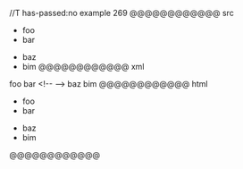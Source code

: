 //T has-passed:no
example 269
@@@@@@@@@@@@ src
- foo
- bar

<!-- -->

- baz
- bim
@@@@@@@@@@@@ xml
<?xml version="1.0" encoding="UTF-8"?>
<!DOCTYPE document SYSTEM "CommonMark.dtd">
<document xmlns="http://commonmark.org/xml/1.0">
  <list type="bullet" tight="true">
    <item>
      <paragraph>
        <text>foo</text>
      </paragraph>
    </item>
    <item>
      <paragraph>
        <text>bar</text>
      </paragraph>
    </item>
  </list>
  <html_block>&lt;!-- --&gt;
</html_block>
  <list type="bullet" tight="true">
    <item>
      <paragraph>
        <text>baz</text>
      </paragraph>
    </item>
    <item>
      <paragraph>
        <text>bim</text>
      </paragraph>
    </item>
  </list>
</document>
@@@@@@@@@@@@ html
<ul>
<li>foo</li>
<li>bar</li>
</ul>
<!-- -->
<ul>
<li>baz</li>
<li>bim</li>
</ul>
@@@@@@@@@@@@
